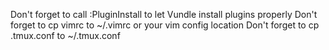 Don't forget to call :PluginInstall to let Vundle install plugins properly
Don't forget to cp vimrc to ~/.vimrc or your vim config location
Don't forget to cp .tmux.conf to ~/.tmux.conf
